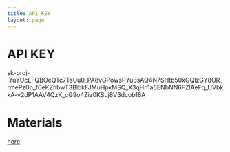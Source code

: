```yaml
---
title: API KEY
layout: page
---
```


# API KEY

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

# Materials

[here](https://github.com/TurkuNLP/DIGHT25)
